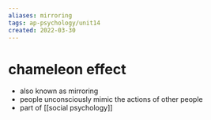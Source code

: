 ```yaml
---
aliases: mirroring
tags: ap-psychology/unit14 
created: 2022-03-30
---
```


# chameleon effect

- also known as mirroring
- people unconsciously mimic the actions of other people
- part of [[social psychology]] 
